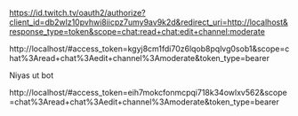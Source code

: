 https://id.twitch.tv/oauth2/authorize?client_id=db2wlz10pvhwi8iicpz7umy9av9k2d&redirect_uri=http://localhost&response_type=token&scope=chat:read+chat:edit+channel:moderate



http://localhost/#access_token=kgyj8cm1fdi70z6lqob8pqlvg0sob1&scope=chat%3Aread+chat%3Aedit+channel%3Amoderate&token_type=bearer





Niyas ut bot

http://localhost/#access_token=eih7mokcfonmcpqi718k34owlxv562&scope=chat%3Aread+chat%3Aedit+channel%3Amoderate&token_type=bearer